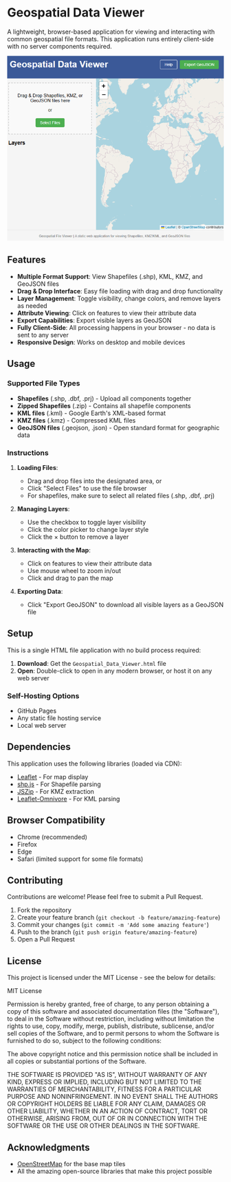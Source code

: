 # Geospatial Data Viewer

A lightweight, browser-based application for viewing and interacting with common geospatial file formats. This application runs entirely client-side with no server components required.

![Flashcard App Screenshot](https://raw.githubusercontent.com/cpickett101/GeospatialDataViewer/main/GeospatialDataViewer.png)

## Features

- **Multiple Format Support**: View Shapefiles (.shp), KML, KMZ, and GeoJSON files
- **Drag & Drop Interface**: Easy file loading with drag and drop functionality
- **Layer Management**: Toggle visibility, change colors, and remove layers as needed
- **Attribute Viewing**: Click on features to view their attribute data
- **Export Capabilities**: Export visible layers as GeoJSON
- **Fully Client-Side**: All processing happens in your browser - no data is sent to any server
- **Responsive Design**: Works on desktop and mobile devices
  
## Usage

### Supported File Types

- **Shapefiles** (.shp, .dbf, .prj) - Upload all components together
- **Zipped Shapefiles** (.zip) - Contains all shapefile components
- **KML files** (.kml) - Google Earth's XML-based format
- **KMZ files** (.kmz) - Compressed KML files
- **GeoJSON files** (.geojson, .json) - Open standard format for geographic data

### Instructions

1. **Loading Files**:
   - Drag and drop files into the designated area, or
   - Click "Select Files" to use the file browser
   - For shapefiles, make sure to select all related files (.shp, .dbf, .prj)

2. **Managing Layers**:
   - Use the checkbox to toggle layer visibility
   - Click the color picker to change layer style
   - Click the × button to remove a layer

3. **Interacting with the Map**:
   - Click on features to view their attribute data
   - Use mouse wheel to zoom in/out
   - Click and drag to pan the map

4. **Exporting Data**:
   - Click "Export GeoJSON" to download all visible layers as a GeoJSON file

## Setup

This is a single HTML file application with no build process required:

1. **Download**: Get the `Geospatial_Data_Viewer.html` file
2. **Open**: Double-click to open in any modern browser, or host it on any web server

### Self-Hosting Options

- GitHub Pages
- Any static file hosting service
- Local web server

## Dependencies

This application uses the following libraries (loaded via CDN):

- [Leaflet](https://leafletjs.com/) - For map display
- [shp.js](https://github.com/calvinmetcalf/shapefile-js) - For Shapefile parsing
- [JSZip](https://stuk.github.io/jszip/) - For KMZ extraction
- [Leaflet-Omnivore](https://github.com/mapbox/leaflet-omnivore) - For KML parsing

## Browser Compatibility

- Chrome (recommended)
- Firefox
- Edge
- Safari (limited support for some file formats)

## Contributing

Contributions are welcome! Please feel free to submit a Pull Request.

1. Fork the repository
2. Create your feature branch (`git checkout -b feature/amazing-feature`)
3. Commit your changes (`git commit -m 'Add some amazing feature'`)
4. Push to the branch (`git push origin feature/amazing-feature`)
5. Open a Pull Request

## License

This project is licensed under the MIT License - see the below for details:

MIT License

Permission is hereby granted, free of charge, to any person obtaining a copy
of this software and associated documentation files (the "Software"), to deal
in the Software without restriction, including without limitation the rights
to use, copy, modify, merge, publish, distribute, sublicense, and/or sell
copies of the Software, and to permit persons to whom the Software is
furnished to do so, subject to the following conditions:

The above copyright notice and this permission notice shall be included in all
copies or substantial portions of the Software.

THE SOFTWARE IS PROVIDED "AS IS", WITHOUT WARRANTY OF ANY KIND, EXPRESS OR
IMPLIED, INCLUDING BUT NOT LIMITED TO THE WARRANTIES OF MERCHANTABILITY,
FITNESS FOR A PARTICULAR PURPOSE AND NONINFRINGEMENT. IN NO EVENT SHALL THE
AUTHORS OR COPYRIGHT HOLDERS BE LIABLE FOR ANY CLAIM, DAMAGES OR OTHER
LIABILITY, WHETHER IN AN ACTION OF CONTRACT, TORT OR OTHERWISE, ARISING FROM,
OUT OF OR IN CONNECTION WITH THE SOFTWARE OR THE USE OR OTHER DEALINGS IN THE
SOFTWARE.

## Acknowledgments

- [OpenStreetMap](https://www.openstreetmap.org/) for the base map tiles
- All the amazing open-source libraries that make this project possible
